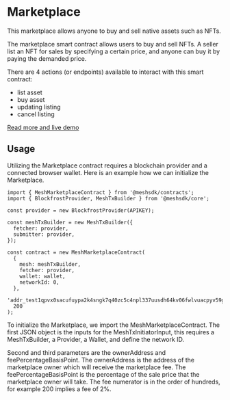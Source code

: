 # Marketplace

This marketplace allows anyone to buy and sell native assets such as NFTs.

The marketplace smart contract allows users to buy and sell NFTs. A seller list an NFT for sales by specifying a certain price, and anyone can buy it by paying the demanded price.

There are 4 actions (or endpoints) available to interact with this smart contract:

- list asset
- buy asset
- updating listing
- cancel listing

[Read more and live demo](https://meshjs.dev/smart-contracts/marketplace)

## Usage

Utilizing the Marketplace contract requires a blockchain provider and a connected browser wallet. Here is an example how we can initialize the Marketplace.

```
import { MeshMarketplaceContract } from '@meshsdk/contracts';
import { BlockfrostProvider, MeshTxBuilder } from '@meshsdk/core';

const provider = new BlockfrostProvider(APIKEY);

const meshTxBuilder = new MeshTxBuilder({
  fetcher: provider,
  submitter: provider,
});

const contract = new MeshMarketplaceContract(
  {
    mesh: meshTxBuilder,
    fetcher: provider,
    wallet: wallet,
    networkId: 0,
  },
  'addr_test1qpvx0sacufuypa2k4sngk7q40zc5c4npl337uusdh64kv06fwlvuacpyv59g3a3w2fhk7daa8aepvacnpamyhyyxrgnscrfpsa',
  200
);
```

To initialize the Marketplace, we import the MeshMarketplaceContract. The first JSON object is the inputs for the MeshTxInitiatorInput, this requires a MeshTxBuilder, a Provider, a Wallet, and define the network ID.

Second and third parameters are the ownerAddress and feePercentageBasisPoint. The ownerAddress is the address of the marketplace owner which will receive the marketplace fee. The feePercentageBasisPoint is the percentage of the sale price that the marketplace owner will take. The fee numerator is in the order of hundreds, for example 200 implies a fee of 2%.
